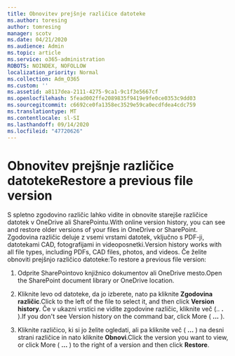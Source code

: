 ```yaml
---
title: Obnovitev prejšnje različice datoteke
ms.author: toresing
author: tomresing
manager: scotv
ms.date: 04/21/2020
ms.audience: Admin
ms.topic: article
ms.service: o365-administration
ROBOTS: NOINDEX, NOFOLLOW
localization_priority: Normal
ms.collection: Adm_O365
ms.custom: ''
ms.assetid: a8117dea-2111-4275-9ca1-9c1f3e5667cf
ms.openlocfilehash: 5fead002ffe2089835f9419e9fe0ce0353c9dd03
ms.sourcegitcommit: c6692ce0fa1358ec3529e59ca0ecdfdea4cdc759
ms.translationtype: MT
ms.contentlocale: sl-SI
ms.lasthandoff: 09/14/2020
ms.locfileid: "47720626"
---
```

# <a name="restore-a-previous-file-version"></a><span data-ttu-id="36e15-102">Obnovitev prejšnje različice datoteke</span><span class="sxs-lookup"><span data-stu-id="36e15-102">Restore a previous file version</span></span>

<span data-ttu-id="36e15-103">S spletno zgodovino različic lahko vidite in obnovite starejše različice datotek v OneDrive ali SharePointu.</span><span class="sxs-lookup"><span data-stu-id="36e15-103">With online version history, you can see and restore older versions of your files in OneDrive or SharePoint.</span></span> <span data-ttu-id="36e15-104">Zgodovina različic deluje z vsemi vrstami datotek, vključno s PDF-ji, datotekami CAD, fotografijami in videoposnetki.</span><span class="sxs-lookup"><span data-stu-id="36e15-104">Version history works with all file types, including PDFs, CAD files, photos, and videos.</span></span> <span data-ttu-id="36e15-105">Če želite obnoviti prejšnjo različico datoteke:</span><span class="sxs-lookup"><span data-stu-id="36e15-105">To restore a previous file version:</span></span>
  
1. <span data-ttu-id="36e15-106">Odprite SharePointovo knjižnico dokumentov ali OneDrive mesto.</span><span class="sxs-lookup"><span data-stu-id="36e15-106">Open the SharePoint document library or OneDrive location.</span></span>
    
2. <span data-ttu-id="36e15-107">Kliknite levo od datoteke, da jo izberete, nato pa kliknite **Zgodovina različic**.</span><span class="sxs-lookup"><span data-stu-id="36e15-107">Click to the left of the file to select it, and then click **Version history**.</span></span> <span data-ttu-id="36e15-108">Če v ukazni vrstici ne vidite zgodovine različic, kliknite več (.. **.** ).</span><span class="sxs-lookup"><span data-stu-id="36e15-108">If you don't see Version history on the command bar, click More ( **...** ).</span></span> 
    
3. <span data-ttu-id="36e15-109">Kliknite različico, ki si jo želite ogledati, ali pa kliknite več ( **...** ) na desni strani različice in nato kliknite **Obnovi**.</span><span class="sxs-lookup"><span data-stu-id="36e15-109">Click the version you want to view, or click More ( **...** ) to the right of a version and then click **Restore**.</span></span>
    

